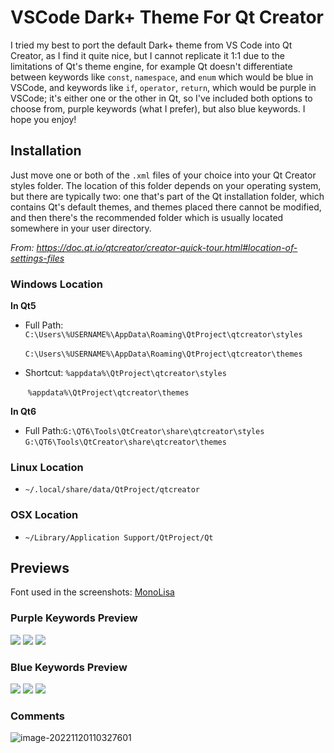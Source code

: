 # VSCode Dark+ Theme For Qt Creator

I tried my best to port the default Dark+ theme from VS Code into Qt Creator, as I find it quite nice, but I cannot replicate it 1:1 due to the limitations of Qt's theme engine, for example Qt doesn't differentiate between keywords like `const`, `namespace`, and `enum` which would be blue in VSCode, and keywords like `if`, `operator`, `return`, which would be purple in VSCode; it's either one or the other in Qt, so I've included both options to choose from, purple keywords (what I prefer), but also blue keywords. I hope you enjoy!

## Installation
Just move one or both of the `.xml` files of your choice into your Qt Creator styles folder. The location of this folder depends on your operating system, but there are typically two: one that's part of the Qt installation folder, which contains Qt's default themes, and themes placed there cannot be modified, and then there's the recommended folder which is usually located somewhere in your user directory.

_From: https://doc.qt.io/qtcreator/creator-quick-tour.html#location-of-settings-files_

### Windows Location

**In Qt5**

- Full Path: `C:\Users\%USERNAME%\AppData\Roaming\QtProject\qtcreator\styles`

  ​				  `C:\Users\%USERNAME%\AppData\Roaming\QtProject\qtcreator\themes`

- Shortcut: `%appdata%\QtProject\qtcreator\styles`

  ​                 `%appdata%\QtProject\qtcreator\themes`

**In Qt6**

- Full Path:`G:\QT6\Tools\QtCreator\share\qtcreator\styles`
  	 			 `G:\QT6\Tools\QtCreator\share\qtcreator\themes`

### Linux Location
- `~/.local/share/data/QtProject/qtcreator`

### OSX Location
- `~/Library/Application Support/QtProject/Qt`

## Previews
Font used in the screenshots:  [MonoLisa](https://www.monolisa.dev/)

### Purple Keywords Preview 
![](screenshots/purple1.png)
![](screenshots/purple2.png)
![](screenshots/purple3.png)

### Blue Keywords Preview
![](screenshots/blue1.png)
![](screenshots/blue2.png)
![](screenshots/blue3.png)

### Comments
![image-20221120110327601](screenshots/image-20221120110327601.png)
